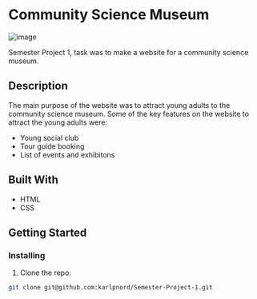 # Community Science Museum

![image](https://i.postimg.cc/MKXhmRjx/sciencemuseum.jpg)

Semester Project 1, task was to make a website for a community science museum.

## Description

The main purpose of the website was to attract young adults to the community science museum.
Some of the key features on the website to attract the young adults were:

- Young social club
- Tour guide booking
- List of events and exhibitons

## Built With

- HTML
- CSS

## Getting Started

### Installing

1. Clone the repo:

```bash
git clone git@github.com:karlpnord/Semester-Project-1.git
```
